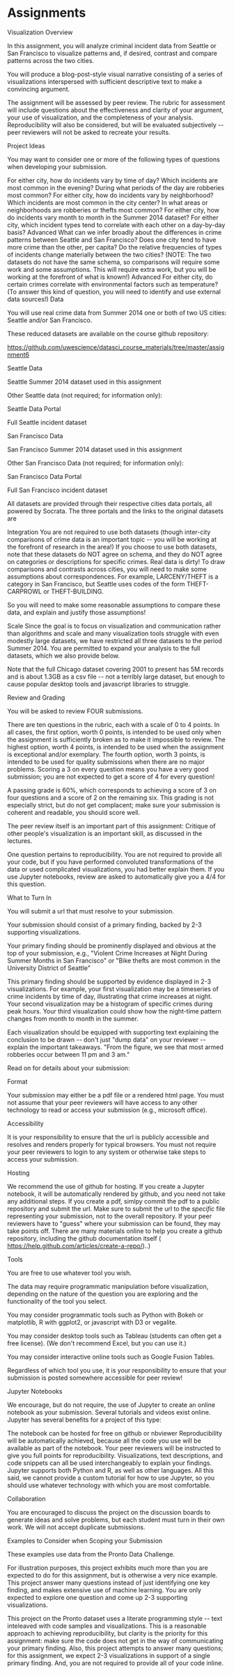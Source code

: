 # Assignments
Visualization
Overview

In this assignment, you will analyze criminal incident data from Seattle or San Francisco to visualize patterns and, if desired, contrast and compare patterns across the two cities.

You will produce a blog-post-style visual narrative consisting of a series of visualizations interspersed with sufficient descriptive text to make a convincing argument.

The assignment will be assessed by peer review. The rubric for assessment will include questions about the effectiveness and clarity of your argument, your use of visualization, and the completeness of your analysis. Reproducibility will also be considered, but will be evaluated subjectively -- peer reviewers will not be asked to recreate your results.

Project Ideas

You may want to consider one or more of the following types of questions when developing your submission.

For either city, how do incidents vary by time of day? Which incidents are most common in the evening? During what periods of the day are robberies most common?
For either city, how do incidents vary by neighborhood? Which incidents are most common in the city center? In what areas or neighborhoods are robberies or thefts most common?
For either city, how do incidents vary month to month in the Summer 2014 dataset?
For either city, which incident types tend to correlate with each other on a day-by-day basis?
Advanced What can we infer broadly about the differences in crime patterns between Seattle and San Francisco? Does one city tend to have more crime than the other, per capita? Do the relative frequencies of types of incidents change materially between the two cities? (NOTE: The two datasets do not have the same schema, so comparisons will require some work and some assumptions. This will require extra work, but you will be working at the forefront of what is known!)
Advanced For either city, do certain crimes correlate with environmental factors such as temperature? (To answer this kind of question, you will need to identify and use external data sources!)
Data

You will use real crime data from Summer 2014 one or both of two US cities: Seattle and/or San Francisco.

These reduced datasets are available on the course github repository:

https://github.com/uwescience/datasci_course_materials/tree/master/assignment6

Seattle Data

Seattle Summer 2014 dataset used in this assignment

Other Seattle data (not required; for information only):

Seattle Data Portal

Full Seattle incident dataset

San Francisco Data

San Francisco Summer 2014 dataset used in this assignment

Other San Francisco Data (not required; for information only):

San Francisco Data Portal

Full San Francisco incident dataset

All datasets are provided through their respective cities data portals, all powered by Socrata. The three portals and the links to the original datasets are

Integration You are not required to use both datasets (though inter-city comparisons of crime data is an important topic -- you will be working at the forefront of research in the area!) If you choose to use both datasets, note that these datasets do NOT agree on schema, and they do NOT agree on categories or descriptions for specific crimes. Real data is dirty! To draw comparisons and contrasts across cities, you will need to make some assumptions about correspondences. For example, LARCENY/THEFT is a category in San Francisco, but Seattle uses codes of the form THEFT-CARPROWL or THEFT-BUILDING.

So you will need to make some reasonable assumptions to compare these data, and explain and justify those assumptions!

Scale Since the goal is to focus on visualization and communication rather than algorithms and scale and many visualization tools struggle with even modestly large datasets, we have restricted all three datasets to the period Summer 2014. You are permitted to expand your analysis to the full datasets, which we also provide below.

Note that the full Chicago dataset covering 2001 to present has 5M records and is about 1.3GB as a csv file -- not a terribly large dataset, but enough to cause popular desktop tools and javascript libraries to struggle.

Review and Grading

You will be asked to review FOUR submissions.

There are ten questions in the rubric, each with a scale of 0 to 4 points. In all cases, the first option, worth 0 points, is intended to be used only when the assignment is sufficiently broken as to make it impossible to review. The highest option, worth 4 points, is intended to be used when the assignment is exceptional and/or exemplary. The fourth option, worth 3 points, is intended to be used for quality submissions when there are no major problems. Scoring a 3 on every question means you have a very good submission; you are not expected to get a score of 4 for every question!

A passing grade is 60%, which corresponds to achieving a score of 3 on four questions and a score of 2 on the remaining six. This grading is not especially strict, but do not get complacent; make sure your submission is coherent and readable, you should score well.

The peer review itself is an important part of this assignment: Critique of other people's visualization is an important skill, as discussed in the lectures.

One question pertains to reproducibility. You are not required to provide all your code, but if you have performed convoluted transformations of the data or used complicated visualizations, you had better explain them. If you use Jupyter notebooks, review are asked to automatically give you a 4/4 for this question.

What to Turn In

You will submit a url that must resolve to your submission.

Your submission should consist of a primary finding, backed by 2-3 supporting visualizations.

Your primary finding should be prominently displayed and obvious at the top of your submission, e.g., "Violent Crime Increases at Night During Summer Months in San Francisco" or "Bike thefts are most common in the University District of Seattle"

This primary finding should be supported by evidence displayed in 2-3 visualizations. For example, your first visualization may be a timeseries of crime incidents by time of day, illustrating that crime increases at night. Your second visualization may be a histogram of specific crimes during peak hours. Your third visualization could show how the night-time pattern changes from month to month in the summer.

Each visualization should be equipped with supporting text explaining the conclusion to be drawn -- don't just "dump data" on your reviewer -- explain the important takeaways. "From the figure, we see that most armed robberies occur between 11 pm and 3 am."

Read on for details about your submission:

Format

Your submission may either be a pdf file or a rendered html page. You must not assume that your peer reviewers will have access to any other technology to read or access your submission (e.g., microsoft office).

Accessibility

It is your responsibility to ensure that the url is publicly accessible and resolves and renders properly for typical browsers. You must not require your peer reviewers to login to any system or otherwise take steps to access your submission.

Hosting

We recommend the use of github for hosting. If you create a Jupyter notebook, it will be automatically rendered by github, and you need not take any additional steps. If you create a pdf, simlpy commit the pdf to a public repository and submit the url. Make sure to submit the url to the *specific* file representing your submission, not to the overall repository. If your peer reviewers have to "guess" where your submission can be found, they may take points off. There are many materials online to help you create a github repository, including the github documentation itself ( https://help.github.com/articles/create-a-repo/)..)

Tools

You are free to use whatever tool you wish.

The data may require programmatic manipulation before visualization, depending on the nature of the question you are exploring and the functionality of the tool you select.

You may consider programmatic tools such as Python with Bokeh or matplotlib, R with ggplot2, or javascript with D3 or vegalite.

You may consider desktop tools such as Tableau (students can often get a free license). (We don't recommend Excel, but you can use it.)

You may consider interactive online tools such as Google Fusion Tables.

Regardless of which tool you use, it is your responsibility to ensure that your submission is posted somewhere accessible for peer review!

Jupyter Notebooks

We encourage, but do not require, the use of Jupyter to create an online notebook as your submission. Several tutorials and videos exist online. Jupyter has several benefits for a project of this type:

The notebook can be hosted for free on github or nbviewer
Reproducibility will be automatically achieved, because all the code you use will be available as part of the notebook. Your peer reviewers will be instructed to give you full points for reproducibility.
Visualizations, text descriptions, and code snippets can all be used interchangeably to explain your findings.
Jupyter supports both Python and R, as well as other languages.
All this said, we cannot provide a custom tutorial for how to use Jupyter, so you should use whatever technology with which you are most comfortable.

Collaboration

You are encouraged to discuss the project on the discussion boards to generate ideas and solve problems, but each student must turn in their own work. We will not accept duplicate submissions.

Examples to Consider when Scoping your Submission

These examples use data from the Pronto Data Challenge.

For illustration purposes, this project exhibits much more than you are expected to do for this assignment, but is otherwise a very nice example. This project answer many questions instead of just identifying one key finding, and makes extensive use of machine learning. You are only expected to explore one question and come up 2-3 supporting visualizations.

This project on the Pronto dataset uses a literate programming style -- text inteleaved with code samples and visualizations. This is a reasonable approach to achieving reproducibility, but clarity is the priority for this assignment: make sure the code does not get in the way of communicating your primary finding. Also, this project attempts to answer many questions; for this assignment, we expect 2-3 visualizations in support of a single primary finding. And, you are not required to provide all of your code inline.

